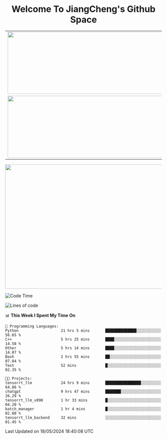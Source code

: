 <h1 align="center">Welcome To JiangCheng's Github Space</h1>

<table align="center" frame="void" rules="none" >
  <tr>
    <td>
      <div align="center"> <img height="200px" width="500px"  src="https://github-readme-stats.vercel.app/api?username=thisjiang&hide_title=true&hide_border=true&layout=compact&show_icons=trueline_height=21&text_color=000&icon_color=000&bg_color=0,ea6161,ffc64d,fffc4d,52fa5a&theme=graywhite" /> </div>
    </td>
    <td>
      <div align="center"> <img height="200px" width="500px" src="https://github-readme-stats.vercel.app/api/top-langs/?username=thisjiang&hide_title=true&hide_border=true&layout=compact&langs_count=6&text_color=000&icon_color=fff&bg_color=0,52fa5a,4dfcff,c64dff&theme=graywhite" /> </div>
    </td>
  </tr>
  <tr>
    <td>
      <div align="center"> <img height="200px" width="500px" src="https://github-readme-streak-stats.herokuapp.com/?user=thisjiang&hide_title=true&hide_border=true&layout=compact&langs_count=6" /> </div>
    </td>
    <td>
      <div align="center"> 
      <a href="https://github.com/" target="_blank"><img style="margin: 10px" src="https://profilinator.rishav.dev/skills-assets/git-scm-icon.svg" alt="Git" height="50" /></a>  
      <a href="https://www.linux.org/" target="_blank"><img style="margin: 10px" src="https://profilinator.rishav.dev/skills-assets/linux-original.svg" alt="Linux" height="50" /></a>  
      <a href="https://www.gnu.org/software/bash/" target="_blank"><img style="margin: 10px" src="https://profilinator.rishav.dev/skills-assets/gnu_bash-icon.svg" alt="Bash" height="50" /></a>  
      </div>
    </td>
  </tr>
</table>

<div align="center"> <img height="400px" width="1000px" src="https://github-readme-activity-graph.cyclic.app/graph?username=thisjiang&theme=react&hide_title=true&hide_border=true&layout=compact&langs_count=6" /> </div></td>

<!--START_SECTION:waka-->
![Code Time](http://img.shields.io/badge/Code%20Time-1%2C256%20hrs%2046%20mins-blue)

![Lines of code](https://img.shields.io/badge/From%20Hello%20World%20I%27ve%20Written-625.5%20thousand%20lines%20of%20code-blue)

📊 **This Week I Spent My Time On** 

```text
💬 Programming Languages: 
Python                   21 hrs 5 mins       ██████████████░░░░░░░░░░░   56.65 % 
C++                      5 hrs 25 mins       ████░░░░░░░░░░░░░░░░░░░░░   14.58 % 
Other                    5 hrs 14 mins       ████░░░░░░░░░░░░░░░░░░░░░   14.07 % 
Bash                     2 hrs 55 mins       ██░░░░░░░░░░░░░░░░░░░░░░░   07.84 % 
Text                     52 mins             █░░░░░░░░░░░░░░░░░░░░░░░░   02.35 % 

🐱‍💻 Projects: 
tensorrt_llm             24 hrs 9 mins       ████████████████░░░░░░░░░   64.86 % 
chatgpt                  9 hrs 47 mins       ███████░░░░░░░░░░░░░░░░░░   26.29 % 
tensorrt_llm_v090        1 hr 33 mins        █░░░░░░░░░░░░░░░░░░░░░░░░   04.20 % 
batch_manager            1 hr 4 mins         █░░░░░░░░░░░░░░░░░░░░░░░░   02.88 % 
tensorrt_llm_backend     32 mins             ░░░░░░░░░░░░░░░░░░░░░░░░░   01.45 % 
```


 Last Updated on 18/05/2024 18:40:08 UTC
<!--END_SECTION:waka-->
